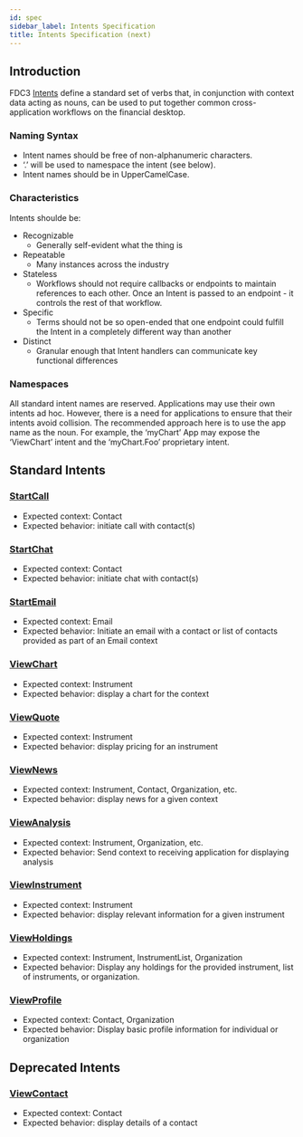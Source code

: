 ```yaml
---
id: spec
sidebar_label: Intents Specification
title: Intents Specification (next)
---
```


## Introduction

FDC3 [Intents](intents-intro) define a standard set of verbs that, in conjunction with context data acting as nouns, can be used to put together common cross-application workflows on the financial desktop.

### Naming Syntax
* Intent names should be free of non-alphanumeric characters.
* ‘.’ will be used to namespace the intent (see below).
* Intent names should be in UpperCamelCase.

### Characteristics

Intents shoulde be:
* Recognizable
    * Generally self-evident what the thing is
* Repeatable
    * Many instances across the industry
* Stateless
    * Workflows should not require callbacks or endpoints to maintain references to each other.  Once an Intent is passed to an endpoint - it controls the rest of that workflow.
* Specific
    * Terms should not be so open-ended that one endpoint could fulfill the Intent in a completely different way than another
* Distinct
    * Granular enough that Intent handlers can communicate key functional differences

### Namespaces ###
All standard intent names are reserved. Applications may use their own intents ad hoc.
However, there is a need for applications to ensure that their intents avoid collision. The recommended approach here is to use the app name as the noun. For example, the ‘myChart’ App may expose the ‘ViewChart’ intent and the ‘myChart.Foo’ proprietary intent.

## Standard Intents ##

### [StartCall](ref/StartCall)
  * Expected context: Contact
  * Expected behavior: initiate call with contact(s)
### [StartChat](ref/StartChat)
  * Expected context: Contact
  * Expected behavior: initiate chat with contact(s)
### [StartEmail](ref/StartEmail)
  * Expected context: Email
  * Expected behavior: Initiate an email with a contact or list of contacts provided as part of an Email context
### [ViewChart](ref/ViewChart)
  * Expected context: Instrument
  * Expected behavior: display a chart for the context
### [ViewQuote](ref/ViewQuote)
  * Expected context: Instrument
  * Expected behavior: display pricing for an instrument
### [ViewNews](ref/ViewNews)
  * Expected context: Instrument, Contact, Organization, etc.
  * Expected behavior: display news for a given context
### [ViewAnalysis](ref/ViewAnalysis)
* Expected context: Instrument, Organization, etc.
* Expected behavior: Send context to receiving application for displaying analysis
### [ViewInstrument](ref/ViewInstrument)
  * Expected context: Instrument
  * Expected behavior: display relevant information for a given instrument
### [ViewHoldings](ref/ViewHoldings)
* Expected context: Instrument, InstrumentList, Organization
* Expected behavior: Display any holdings for the provided instrument, list of instruments, or organization.
### [ViewProfile](ref/ViewProfile)
* Expected context: Contact, Organization
* Expected behavior: Display basic profile information for individual or organization

## Deprecated Intents ##

### [ViewContact](ref/ViewContact)
* Expected context: Contact
* Expected behavior: display details of a contact
